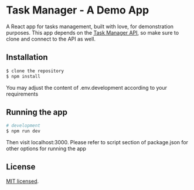 # Task Manager - A Demo App

A React app for tasks management, built with love, for demonstration purposes. This app depends on the [Task Manager API](https://github.com/ZestArinze/task-manager-api), so make sure to clone and connect to the API as well.

## Installation

```bash
$ clone the repository
$ npm install
```

You may adjust the content of .env.development according to your requirements

## Running the app

```bash
# development
$ npm run dev
```

Then visit localhost:3000. Please refer to script section of package.json for other options for running the app

## License

[MIT licensed](LICENSE).

